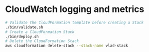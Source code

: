 # CloudWatch logging and metrics

```bash
# Validate the CloudFormation template before creating a Stack
./bin/validate.sh
# Create a CloudFormation Stack
./bin/deploy.sh
# Delete the CloudFormation Stack
aws cloudformation delete-stack --stack-name vlad-stack
```
